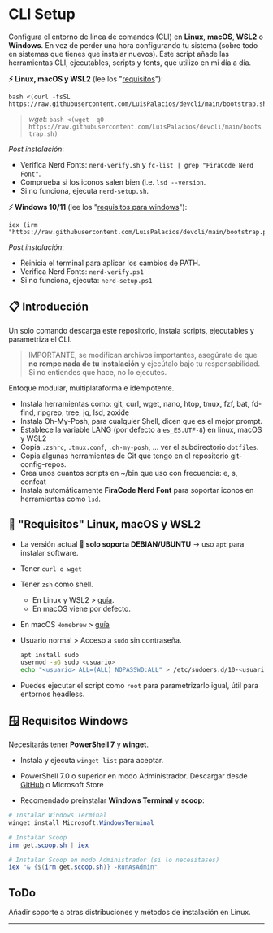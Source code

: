 # CLI Setup

Configura el entorno de línea de comandos (CLI) en **Linux**, **macOS**, **WSL2** o **Windows**. En vez de perder una hora configurando tu sistema (sobre todo en sistemas que tienes que instalar nuevos). Este script añade las herramientas CLI, ejecutables, scripts y fonts, que utilizo en mi día a día.

**⚡ Linux, macOS y WSL2** (lee los "[requisitos](#-requisitos-linux-macos-y-wsl2)"):

```console
bash <(curl -fsSL https://raw.githubusercontent.com/LuisPalacios/devcli/main/bootstrap.sh)
```

> *wget*: `bash <(wget -qO- https://raw.githubusercontent.com/LuisPalacios/devcli/main/bootstrap.sh)`

*Post instalación*:

- Verifica Nerd Fonts: `nerd-verify.sh` y `fc-list | grep "FiraCode Nerd Font"`.
- Comprueba si los iconos salen bien (i.e. `lsd --version`.
- Si no funciona, ejecuta `nerd-setup.sh`.

**⚡ Windows 10/11** (lee los "[requisitos para windows](#-requisitos-linux-macos-y-wsl2)"):

```console
iex (irm "https://raw.githubusercontent.com/LuisPalacios/devcli/main/bootstrap.ps1")
```

*Post instalación*:

- Reinicia el terminal para aplicar los cambios de PATH.
- Verifica Nerd Fonts: `nerd-verify.ps1`
- Si no funciona, ejecuta: `nerd-setup.ps1`

## 📋 Introducción

Un solo comando descarga este repositorio, instala scripts, ejecutables y parametriza el CLI.

> IMPORTANTE, se modifican archivos importantes, asegúrate de que **no rompe nada de tu instalación** y ejecútalo bajo tu responsabilidad. Si no entiendes que hace, no lo ejecutes.

Enfoque modular, multiplataforma e idempotente.

- Instala herramientas como: git, curl, wget, nano, htop, tmux, fzf, bat, fd-find, ripgrep, tree, jq, lsd, zoxide
- Instala Oh-My-Posh, para cualquier Shell, dicen que es el mejor prompt.
- Establece la variable LANG (por defecto a `es_ES.UTF-8`) en linux, macOS y WSL2
- Copia `.zshrc`, `.tmux.conf`, `.oh-my-posh`, ... ver el subdirectorio `dotfiles`.
- Copia algunas herramientas de Git que tengo en el repositorio git-config-repos.
- Crea unos cuantos scripts en ~/bin que uso con frecuencia: e, s, confcat
- Instala automáticamente **FiraCode Nerd Font** para soportar iconos en herramientas como `lsd`.

## 🐧 "Requisitos" Linux, macOS y WSL2

- La versión actual **🧰 solo soporta DEBIAN/UBUNTU** -> uso `apt` para instalar software.
- Tener  `curl o wget`
- Tener `zsh` como shell.
  - En Linux y WSL2 > [guía](https://luispa.com/posts/2024-04-23-zsh/).
  - En macOS viene por defecto.
- En macOS `Homebrew` > [guía](https://brew.sh)
- Usuario normal > Acceso a `sudo` sin contraseña.

    ```bash
    apt install sudo
    usermod -aG sudo <usuario>
    echo "<usuario> ALL=(ALL) NOPASSWD:ALL" > /etc/sudoers.d/10-<usuario>
    ```

- Puedes ejecutar el script como `root` para parametrizarlo igual, útil para entornos headless.

## 🪟 Requisitos Windows

Necesitarás tener **PowerShell 7** y **winget**.

- Instala y ejecuta `winget list` para aceptar.

- PowerShell 7.0 o superior en modo Administrador. Descargar desde [GitHub](https://github.com/PowerShell/PowerShell/releases) o Microsoft Store

- Recomendado preinstalar **Windows Terminal** y **scoop**:

```PowerShell
# Instalar Windows Terminal
winget install Microsoft.WindowsTerminal

# Instalar Scoop
irm get.scoop.sh | iex

# Instalar Scoop en modo Administrador (si lo necesitases)
iex "& {$(irm get.scoop.sh)} -RunAsAdmin"
```

## ToDo

Añadir soporte a otras distribuciones y métodos de instalación en Linux.

---
